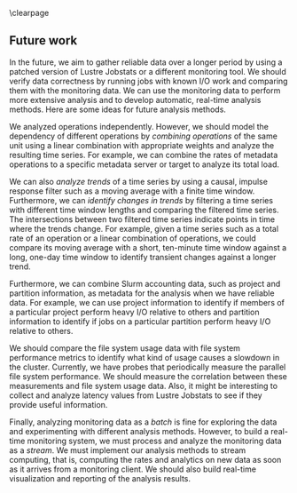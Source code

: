 \clearpage

## Future work
In the future, we aim to gather reliable data over a longer period by using a patched version of Lustre Jobstats or a different monitoring tool.
We should verify data correctness by running jobs with known I/O work and comparing them with the monitoring data.
We can use the monitoring data to perform more extensive analysis and to develop automatic, real-time analysis methods.
Here are some ideas for future analysis methods.

We analyzed operations independently.
However, we should model the dependency of different operations by *combining operations* of the same unit using a linear combination with appropriate weights and analyze the resulting time series.
For example, we can combine the rates of metadata operations to a specific metadata server or target to analyze its total load.

We can also *analyze trends* of a time series by using a causal, impulse response filter such as a moving average with a finite time window.
Furthermore, we can *identify changes in trends* by filtering a time series with different time window lengths and comparing the filtered time series.
The intersections between two filtered time series indicate points in time where the trends change.
For example, given a time series such as a total rate of an operation or a linear combination of operations, we could compare its moving average with a short, ten-minute time window against a long, one-day time window to identify transient changes against a longer trend.

Furthermore, we can combine Slurm accounting data, such as project and partition information, as metadata for the analysis when we have reliable data.
For example, we can use project information to identify if members of a particular project perform heavy I/O relative to others and partition information to identify if jobs on a particular partition perform heavy I/O relative to others.

We should compare the file system usage data with file system performance metrics to identify what kind of usage causes a slowdown in the cluster.
Currently, we have probes that periodically measure the parallel file system performance.
We should measure the correlation between these measurements and file system usage data.
Also, it might be interesting to collect and analyze latency values from Lustre Jobstats to see if they provide useful information.

Finally, analyzing monitoring data as a *batch* is fine for exploring the data and experimenting with different analysis methods.
However, to build a real-time monitoring system, we must process and analyze the monitoring data as a *stream*.
We must implement our analysis methods to stream computing, that is, computing the rates and analytics on new data as soon as it arrives from a monitoring client.
We should also build real-time visualization and reporting of the analysis results.

<!-- To improve reaction time, we could reduce the observation interval from 2 minutes to 1 minute. -->
<!-- We aim to offer job-specific I/O statistics to users. -->

<!--
Another interesting analysis method is using *cluster analysis*.
We can assign groups for multiple time series with similar values using one-dimensional clustering at each timestamp and then analyze how the cluster for each time series evolves in time.
We could describe each cluster with using summary statistics such as the number of samples, min, max, mean, and deviation from the mean.
For example, we could use Average Shifted Histograms [@ash] to perform fast one-dimensional clustering.
-->

